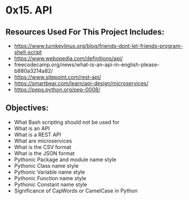 # 0x15. API

## Resources Used For This Project Includes:
- https://www.turnkeylinux.org/blog/friends-dont-let-friends-program-shell-script
- https://www.webopedia.com/definitions/api/
- freecodecamp.org/news/what-is-an-api-in-english-please-b880a3214a82/
- https://www.sitepoint.com/rest-api/
- https://smartbear.com/learn/api-design/microservices/
- https://peps.python.org/pep-0008/

## Objectives:
- What Bash scripting should not be used for
- What is an API
- What is a REST API
- What are microservices
- What is the CSV format
- What is the JSON format
- Pythonic Package and module name style
- Pythonic Class name style
- Pythonic Variable name style
- Pythonic Function name style
- Pythonic Constant name style
- Significance of CapWords or CamelCase in Python
